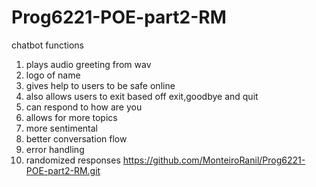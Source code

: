 # Prog6221-POE-part2-RM
chatbot functions
1) plays audio greeting from wav
2) logo of name
3) gives help to users to be safe online
4) also allows users to exit based off exit,goodbye and quit
5) can respond to how are you
6) allows for more topics
7) more sentimental
8) better conversation flow
9) error handling
10) randomized responses
https://github.com/MonteiroRanil/Prog6221-POE-part2-RM.git
